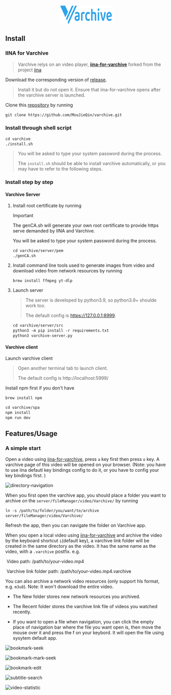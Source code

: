 <p align="center">
<img src="spa/src/assets/logo.svg" alt="Varchive" height=60 />
</p>

## Install

### IINA for Varchive

> Varchive relys on an video player, **[iina-for-varchive](https://github.com/MouJieQin/iina-for-varchive)** forked from the project  [iina](https://github.com/iina/iina)

Download the corresponding version of [release](https://github.com/MouJieQin/iina-for-varchive/releases). 

> Install it but do not open it.  Ensure that iina-for-varchive opens after the varchive server is launched.

Clone this [repository](https://github.com/MouJieQin/varchive.git) by running 
   ```shell
   git clone https://github.com/MouJieQin/varchive.git
   ````
### Install through shell script

```shell
cd varchive
./install.sh
```



> You will be asked to type your system password during the process.
>
> The `install.sh` should be able to install varchive automatically, or you may have to refer to the following steps.

### Install step by step 

#### Varchive Server

1. Install root certificate by running 

   > [!IMPORTANT]
   >
   > The genCA.sh will generate your own root certificate to provide https serve demanded by IINA and Varchive.
   >
   > You will be asked to type your system password during the process.

   ```shell
   cd varchive/server/pem
   ./genCA.sh
   ```

2. Install command line tools used to generate images from video and download video from network resources by running 

   ```shell
   brew install ffmpeg yt-dlp
   ```

3. Launch server

   > The server is developed by python3.9, so python3.9+ shoulde work too.
   >
   > The default config is https://127.0.0.1:8999.

   ```shell
   cd varchive/server/src
   python3 -m pip install -r requirements.txt
   python3 varchive-server.py
   ```

#### Varchive client

   Launch varchive client

   > Open another terminal tab to launch client.
   >
   > The default config is http://localhost:5999/

Install npm first if you don't have 

   ```shell
   brew install npm
   ```

```shell
cd varchive/spa
npm install
npm run dev
```


## Features/Usage

### A simple start

Open a video using [iina-for-varchive](https://github.com/MouJieQin/iina-for-varchive), press `a` key first then press `o` key. A varchive page of this video will be opened on your browser. (Note: you have to use iina defautl key bindings config to do it, or you have to config your key bindings first. )

![directory-navigation](assets/directory.mov.gif)

When you first open the varchive app, you should place a folder you want to archive on the `server/fileManager/video/Varchive/` by running

```shell
ln -s /path/to/folder/you/want/to/archive server/fileManager/video/Varchive/
```

Refresh the app, then you can navigate the folder on Varchive app.

When you open a local video using [iina-for-varchive](https://github.com/MouJieQin/iina-for-varchive) and archive the video by the keyboard shortcut `i`(default key), a varchive link folder will be created in the same directory as the video.  It has the same name as the video, with a `.varchive` postfix. e.g. 

​	Video path: /path/to/your-video.mp4

​	Varchive link folder path: /path/to/your-video.mp4.varchive

You can also archive a network video resources (only support hls format, e.g. `m3u8`). Note: It won't download the entire video.

- The New folder stores new network resources you archived.

- The Recent folder stores the varchive link file of videos you watched recently.

- If you want to open a file when navigation, you can click the empty place of navigation bar where the file you want open is, then move the mouse over it and press the f on your keybord. It will open the file using sysytem default app.

![bookmark-seek](assets/bookmark-seek.mov.gif)

![bookmark-mark-seek](assets/bookmark-mark-seek.mov.gif)

![bookmark-edit](assets/bookmark-edit.mov.gif)

![subtitle-search](assets/subtitle-search.mov.gif)

![video-statistic](assets/statistic.mov.gif)
